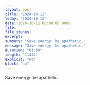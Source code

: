 ```yaml
---
layout: post
title: "2024-10-12"
today: "2024-10-12"
date: 2024-10-12 00:00:00 0000
file:
file_itunes:
excerpt:
summary: "Save energy: be apathetic."
message: "Save energy: be apathetic."
duration: "01:00"
length: "11444"
explicit: "no"
block: "no"
---
```

Save energy: be apathetic.

